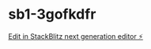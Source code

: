 # sb1-3gofkdfr

[Edit in StackBlitz next generation editor ⚡️](https://stackblitz.com/~/github.com/Larroquemt20/sb1-3gofkdfr)